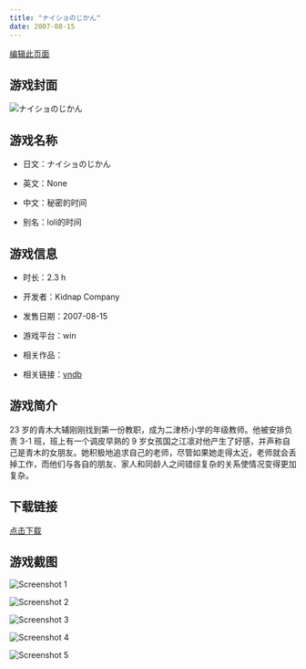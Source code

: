```yaml
---
title: "ナイショのじかん"
date: 2007-08-15
---
```

[编辑此页面](https://github.com/ACG-3/ADV3-source/blob/main/source/_posts/%E3%83%8A%E3%82%A4%E3%82%B7%E3%83%A7%E3%81%AE%E3%81%98%E3%81%8B%E3%82%93.md)

## 游戏封面

![ナイショのじかん](https%3A//pan.timero.xyz/onedrive/img_lib_001/%E3%83%8A%E3%82%A4%E3%82%B7%E3%83%A7%E3%81%AE%E3%81%98%E3%81%8B%E3%82%93_cover.avif)


## 游戏名称

- 日文：ナイショのじかん
- 英文：None
- 中文：秘密的时间

- 别名：loli的时间


## 游戏信息

- 时长：2.3 h
- 开发者：Kidnap Company
- 发售日期：2007-08-15
- 游戏平台：win
- 相关作品：

- 相关链接：[vndb](https://vndb.org/v875)


## 游戏简介

23 岁的青木大辅刚刚找到第一份教职，成为二津桥小学的年级教师。他被安排负责 3-1 班，班上有一个调皮早熟的 9 岁女孩国之江凛对他产生了好感，并声称自己是青木的女朋友。她积极地追求自己的老师，尽管如果她走得太近，老师就会丢掉工作，而他们与各自的朋友、家人和同龄人之间错综复杂的关系使情况变得更加复杂。




## 下载链接

[点击下载](https://pan.timero.xyz/onedrive/adv_lib_001/%E3%83%8A%E3%82%A4%E3%82%B7%E3%83%A7%E3%81%AE%E3%81%98%E3%81%8B%E3%82%93)


## 游戏截图


![Screenshot 1](https%3A//pan.timero.xyz/onedrive/img_lib_001/%E3%83%8A%E3%82%A4%E3%82%B7%E3%83%A7%E3%81%AE%E3%81%98%E3%81%8B%E3%82%93_Screenshot_1.avif)

![Screenshot 2](https%3A//pan.timero.xyz/onedrive/img_lib_001/%E3%83%8A%E3%82%A4%E3%82%B7%E3%83%A7%E3%81%AE%E3%81%98%E3%81%8B%E3%82%93_Screenshot_2.avif)

![Screenshot 3](https%3A//pan.timero.xyz/onedrive/img_lib_001/%E3%83%8A%E3%82%A4%E3%82%B7%E3%83%A7%E3%81%AE%E3%81%98%E3%81%8B%E3%82%93_Screenshot_3.avif)

![Screenshot 4](https%3A//pan.timero.xyz/onedrive/img_lib_001/%E3%83%8A%E3%82%A4%E3%82%B7%E3%83%A7%E3%81%AE%E3%81%98%E3%81%8B%E3%82%93_Screenshot_4.avif)

![Screenshot 5](https%3A//pan.timero.xyz/onedrive/img_lib_001/%E3%83%8A%E3%82%A4%E3%82%B7%E3%83%A7%E3%81%AE%E3%81%98%E3%81%8B%E3%82%93_Screenshot_5.avif)

